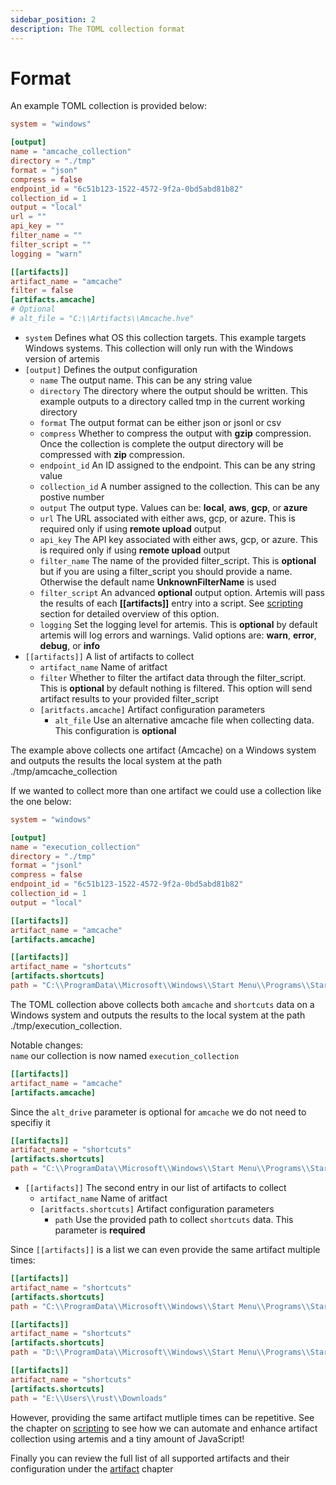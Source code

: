 ```yaml
---
sidebar_position: 2
description: The TOML collection format
---
```


# Format

An example TOML collection is provided below:

```toml
system = "windows"

[output]
name = "amcache_collection"
directory = "./tmp"
format = "json"
compress = false
endpoint_id = "6c51b123-1522-4572-9f2a-0bd5abd81b82"
collection_id = 1
output = "local"
url = ""
api_key = ""
filter_name = ""
filter_script = ""
logging = "warn"

[[artifacts]]
artifact_name = "amcache"
filter = false
[artifacts.amcache]
# Optional
# alt_file = "C:\\Artifacts\\Amcache.hve"
```

- `system` Defines what OS this collection targets. This example targets Windows
  systems. This collection will only run with the Windows version of artemis
- `[output]` Defines the output configuration
  - `name` The output name. This can be any string value
  - `directory` The directory where the output should be written. This example
    outputs to a directory called tmp in the current working directory
  - `format` The output format can be either json or jsonl or csv
  - `compress` Whether to compress the output with **gzip** compression. Once
    the collection is complete the output directory will be compressed with
    **zip** compression.
  - `endpoint_id` An ID assigned to the endpoint. This can be any string value
  - `collection_id` A number assigned to the collection. This can be any postive
    number
  - `output` The output type. Values can be: **local**, **aws**, **gcp**, or
    **azure**
  - `url` The URL associated with either aws, gcp, or azure. This is required
    only if using **remote upload** output
  - `api_key` The API key associated with either aws, gcp, or azure. This is
    required only if using **remote upload** output
  - `filter_name` The name of the provided filter_script. This is **optional**
    but if you are using a filter_script you should provide a name. Otherwise
    the default name **UnknownFilterName** is used
  - `filter_script` An advanced **optional** output option. Artemis will pass
    the results of each **[[artifacts]]** entry into a script. See
    [scripting](../Scripting/deno.md) section for detailed overview of this
    option.
  - `logging` Set the logging level for artemis. This is **optional** by default
    artemis will log errors and warnings. Valid options are: **warn**,
    **error**, **debug**, or **info**
- `[[artifacts]]` A list of artifacts to collect
  - `artifact_name` Name of aritfact
  - `filter` Whether to filter the artifact data through the filter_script. This
    is **optional** by default nothing is filtered. This option will send
    artifact results to your provided filter_script
  - `[aritfacts.amcache]` Artifact configuration parameters
    - `alt_file` Use an alternative amcache file when collecting data. This
      configuration is **optional**

The example above collects one artifact (Amcache) on a Windows system and
outputs the results the local system at the path ./tmp/amcache_collection

If we wanted to collect more than one artifact we could use a collection like
the one below:

```toml
system = "windows"

[output]
name = "execution_collection"
directory = "./tmp"
format = "jsonl"
compress = false
endpoint_id = "6c51b123-1522-4572-9f2a-0bd5abd81b82"
collection_id = 1
output = "local"

[[artifacts]]
artifact_name = "amcache"
[artifacts.amcache]

[[artifacts]]
artifact_name = "shortcuts"
[artifacts.shortcuts]
path = "C:\\ProgramData\\Microsoft\\Windows\\Start Menu\\Programs\\Startup"
```

The TOML collection above collects both `amcache` and `shortcuts` data on a
Windows system and outputs the results to the local system at the path
./tmp/execution_collection.

Notable changes:\
`name` our collection is now named `execution_collection`

```toml
[[artifacts]]
artifact_name = "amcache"
[artifacts.amcache]
```

Since the `alt_drive` parameter is optional for `amcache` we do not need to
specifiy it

```toml
[[artifacts]]
artifact_name = "shortcuts"
[artifacts.shortcuts]
path = "C:\\ProgramData\\Microsoft\\Windows\\Start Menu\\Programs\\Startup"
```

- `[[artifacts]]` The second entry in our list of artifacts to collect
  - `artifact_name` Name of aritfact
  - `[aritfacts.shortcuts]` Artifact configuration parameters
    - `path` Use the provided path to collect `shortcuts` data. This parameter
      is **required**

Since `[[artifacts]]` is a list we can even provide the same artifact multiple
times:

```toml
[[artifacts]]
artifact_name = "shortcuts"
[artifacts.shortcuts]
path = "C:\\ProgramData\\Microsoft\\Windows\\Start Menu\\Programs\\Startup"

[[artifacts]]
artifact_name = "shortcuts"
[artifacts.shortcuts]
path = "D:\\ProgramData\\Microsoft\\Windows\\Start Menu\\Programs\\Startup"

[[artifacts]]
artifact_name = "shortcuts"
[artifacts.shortcuts]
path = "E:\\Users\\rust\\Downloads"
```

However, providing the same artifact mutliple times can be repetitive. See the
chapter on [scripting](../Scripting/deno.md) to see how we can automate and
enhance artifact collection using artemis and a tiny amount of JavaScript!

Finally you can review the full list of all supported artifacts and their
configuration under the [artifact](../../Artifacts/overview.md) chapter
